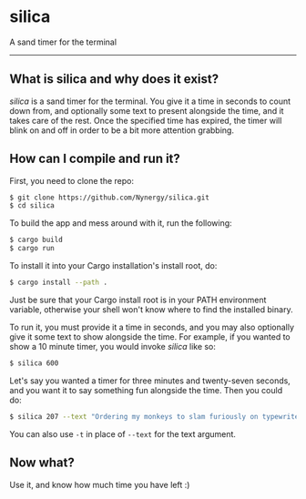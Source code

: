 # silica

A sand timer for the terminal

------------------------------------------------------------------------------

## What is silica and why does it exist?

_silica_ is a sand timer for the terminal. You give it a time in seconds to
count down from, and optionally some text to present alongside the time, and it
takes care of the rest. Once the specified time has expired, the timer will
blink on and off in order to be a bit more attention grabbing.

## How can I compile and run it?

First, you need to clone the repo:

```bash
$ git clone https://github.com/Nynergy/silica.git
$ cd silica
```

To build the app and mess around with it, run the following:

```bash
$ cargo build
$ cargo run
```

To install it into your Cargo installation's install root, do:

```bash
$ cargo install --path .
```

Just be sure that your Cargo install root is in your PATH environment variable,
otherwise your shell won't know where to find the installed binary.

To run it, you must provide it a time in seconds, and you may also optionally
give it some text to show alongside the time. For example, if you wanted to show
a 10 minute timer, you would invoke _silica_ like so:

```bash
$ silica 600
```

Let's say you wanted a timer for three minutes and twenty-seven seconds, and you
want it to say something fun alongside the time. Then you could do:

```bash
$ silica 207 --text "Ordering my monkeys to slam furiously on typewriters..."
```

You can also use `-t` in place of `--text` for the text argument.

## Now what?

Use it, and know how much time you have left :)
